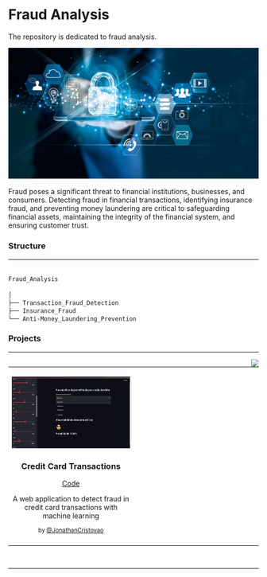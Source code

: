 # Fraud Analysis
The repository is dedicated to fraud analysis.

<p align="center">
  <img src="fraud_image.jpg" >
</p>


Fraud poses a significant threat to financial institutions, businesses, and consumers. Detecting fraud in financial transactions, identifying insurance fraud, and preventing money laundering are critical to safeguarding financial assets, maintaining the integrity of the financial system, and ensuring customer trust.

### Structure
------------
```

Fraud_Analysis

│
├── Transaction_Fraud_Detection
├── Insurance_Fraud
└── Anti-Money_Laundering_Prevention

```

### Projects 

------------


<a href="#"><img align="right" width="15" height="15" src="https://git.io/JtehR" alt="Back to top"></a>

<table width="100%"><tr align="center"><td valign="top" width="33.3%"><br><a href="https://github.com/JonathanCristovao/financial-analytics/tree/main/Fraud_analysis/transaction_fraud_detection"><img width="256" height="144" src="transaction_fraud_detection\demo_app_fraud_transaction.gif"></a><a><h3><a>Credit Card Transactions</a></h3><p><a href="https://github.com/JonathanCristovao/financial-analytics/tree/main/Fraud_analysis/transaction_fraud_detection">Code</a></p><p>A web application to detect fraud in credit card transactions with machine learning</p><p><sup>by <a href="https://github.com/JonathanCristovao">@JonathanCristovao</a></sup></p></td><td valign="top" width="33.3%"><br></table>
<br>

------------


